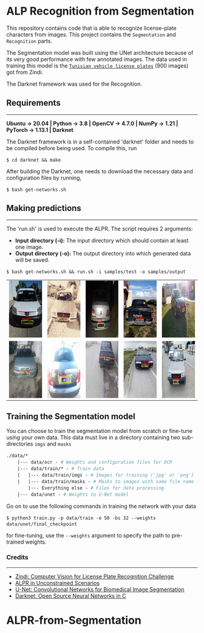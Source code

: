 # ALP Recognition from Segmentation


This repository contains code that is able to recognize license-plate characters from images. This project contains the `Segmentation` and `Recognition` parts.

The Segmentation model was built using the UNet architecture because of its very good performance with few annotated images. The data used in training this model is the [`Tunisian vehicle license plates`](https://zindi.africa/competitions/ai-hack-tunisia-2-computer-vision-challenge-2/data) (900 images) got from Zindi.

The Darknet framework was used for the Recognition.

## Requirements
---
**Ubuntu -> 20.04 | Python -> 3.8 | OpenCV -> 4.7.0 | NumPy -> 1.21 | PyTorch -> 1.13.1 | Darknet**

The Darknet framework is in a self-contained 'darknet' folder and needs to be compiled before being used. To compile this, run

``` shellscript
$ cd darknet && make
```

After building the Darknet, one needs to download the necessary data and configuration files by running,

``` shellscript
$ bash get-networks.sh
```


## Making predictions
---
The 'run.sh' is used to execute the ALPR. The script requires 2 arguments:
* __Input directory (-i):__ The input directory which should contain at least one image.
* __Output directory (-o):__ The output directory into which generated data will be saved.

```shellscript
$ bash get-networks.sh && run.sh -i samples/test -o samples/output
```


<table>
<tr>
        <td><img src='samples/output/final_output/1080.jpg' width='150' height='150'></td>
        <td><img src='samples/output/final_output/1081.jpg' width='150' height='150'></td>
        <td><img src='samples/output/final_output/1088.jpg' width='150' height='150'></td>
        <td><img src='samples/output/final_output/1090.jpg' width='150' height='150'></td>
        <td><img src='samples/output/final_output/1091.jpg' width='150' height='150'></td>
    <tr>
    <tr>
        <td><img src='samples/output/final_output/1082.jpg' width='150' height='150'></td>
        <td><img src='samples/output/final_output/1095.jpg' width='150' height='150'></td>
        <td><img src='samples/output/final_output/1101.jpg' width='150' height='150'></td>
        <td><img src='samples/output/final_output/1105.jpg' width='150' height='150'></td>
        <td><img src='samples/output/final_output/1108.jpg' width='150' height='150'></td>
    <tr>
<table>

## Training the Segmentation model
You can choose to train the segmentation model from scratch or fine-tune using your own data. This data must live in a directory containing two sub-directories `imgs` and `masks`

```graphql
./data/*
    |--- data/ocr - # Weights and configuration files for OCR
    |--- data/train/* - # Train data
    |   |--- data/train/imgs - # Images for training ('jpg' or 'png')
    |   |--- data/train/masks - # Masks to images with same file name ('jpg' or 'png')
        |--- Everything else - # Files for data processing
    |--- data/unet - # Weights to U-Net model
```

Go on to use the following commands in training the network with your data

```shellscript
$ python3 train.py -p data/train -e 50 -bs 32 --weights data/unet/final_checkpoint
```
for fine-tuning, use the `--weights` argument to specify the path to pre-trained weights.

### Credits
---
* [Zindi: Computer Vision for License Plate Recognition Challenge](https://zindi.africa/competitions/ai-hack-tunisia-2-computer-vision-challenge-2/data)
* [ALPR in Unconstrained Scenarios](https://github.com/sergiomsilva/alpr-unconstrained)
* [U-Net: Convolutional Networks for Biomedical Image Segmentation](https://arxiv.org/pdf/1505.04597)
* [Darknet: Open Source Neural Networks in C](https://pjreddie.com/darknet/)
# ALPR-from-Segmentation
